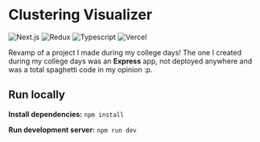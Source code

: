 # Clustering Visualizer

![Next.js](https://img.shields.io/badge/-NEXT.JS-000000?logo=next.js&logoColor=white&style=for-the-badge)
![Redux](https://img.shields.io/badge/-Redux-764ABC?logo=redux&logoColor=white&style=for-the-badge)
![Typescript](https://img.shields.io/badge/-typescript-3178C6?logo=typescript&logoColor=white&style=for-the-badge)
![Vercel](https://img.shields.io/badge/-Vercel-000000?logo=vercel&logoColor=white&style=for-the-badge)

Revamp of a project I made during my college days! The one I created during my college days was an **Express** app, not deployed anywhere and was a total spaghetti code in my opinion :p. 

## Run locally
**Install dependencies:** `npm install`

**Run development server:** `npm run dev`